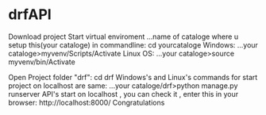 # drfAPI
Download project
Start virtual enviroment ...name of cataloge where u setup this(your cataloge)
      in commandline:
            cd yourcataloge
      Windows:
          ...your cataloge>myvenv/Scripts/Activate
      Linux OS:
          ...your cataloge>source myvenv/bin/Activate
          
Open Project folder "drf":
             cd drf
             Windows's and Linux's commands for start project on localhost are same:
             ...your cataloge/drf>python manage.py runserver
API's start on localhost , you can check it , enter this in your browser:
            http://localhost:8000/
            Congratulations
